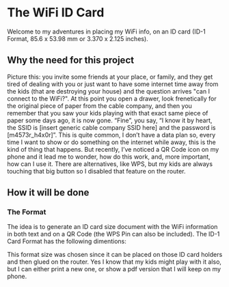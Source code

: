 # The WiFi ID Card
Welcome to my adventures in placing my WiFi info, on an ID card (ID-1 Format, 85.6 x 53.98 mm or 3.370 x 2.125 inches).

## Why the need for this project

Picture this: you invite some friends at your place, or family, and they get tired of dealing with you or just want to have some internet time away from the kids (that are destroying your house) and the question arrives "can I connect to the WiFi?". At this point you open a drawer, look frenetically for the original piece of paper from the cable company, and then you remember that you saw your kids playing with that exact same piece of paper some days ago, it is now gone. “Fine”, you say, “I know it by heart, the SSID is [insert generic cable company SSID here] and the password is [m4573r_h4x0r]”.
This is quite common, I don’t have a data plan so, every time I want to show or do something on the internet while away, this is the kind of thing that happens. But recently, I’ve noticed a QR Code icon on my phone and it lead me to wonder, how do this work, and, more important, how can I use it. There are alternatives, like WPS, but my kids are always touching that big button so I disabled that feature on the router.

## How it will be done
### The Format

The idea is to generate an ID card size document with the WiFi information in both text and on a QR Code (the WPS Pin can also be included).
The ID-1 Card Format has the following dimentions:

This format size was chosen since it can be placed on those ID card holders and then glued on the router. Yes I know that my kids might play with it also, but I can either print a new one, or show a pdf version that I will keep on my phone.





